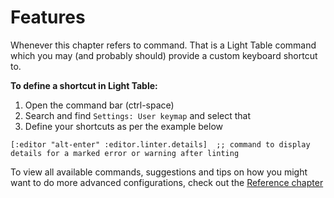 # Features

Whenever this chapter refers to command. That is a Light Table command which you may \(and probably should\) provide a custom keyboard shortcut to.

**To define a shortcut in Light Table:**

1. Open the command bar \(ctrl-space\)
2. Search and find `Settings: User keymap` and select that
3. Define your shortcuts as per the example below

`[:editor "alt-enter" :editor.linter.details]  ;; command to display details for a marked error or warning after linting`

To view all available commands, suggestions and tips on how you might want to do more advanced configurations, check out the [Reference chapter](/reference.md)

## 

## 

## 

## 

